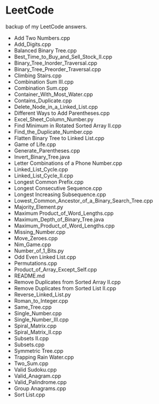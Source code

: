 # LeetCode
backup of my LeetCode answers.

- Add Two Numbers.cpp
- Add_Digits.cpp
- Balanced Binary Tree.cpp
- Best_Time_to_Buy_and_Sell_Stock_II.cpp
- Binary_Tree_Inorder_Traversal.cpp
- Binary_Tree_Preorder_Traversal.cpp
- Climbing Stairs.cpp
- Combination Sum III.cpp
- Combination Sum.cpp
- Container_With_Most_Water.cpp
- Contains_Duplicate.cpp
- Delete_Node_in_a_Linked_List.cpp
- Different Ways to Add Parentheses.cpp
- Excel_Sheet_Column_Number.py
- Find Minimum in Rotated Sorted Array II.cpp
- Find_the_Duplicate_Number.cpp
- Flatten Binary Tree to Linked List.cpp
- Game of Life.cpp
- Generate_Parentheses.cpp
- Invert_Binary_Tree.java
- Letter Combinations of a Phone Number.cpp
- Linked_List_Cycle.cpp
- Linked_List_Cycle_II.cpp
- Longest Common Prefix.cpp
- Longest Consecutive Sequence.cpp
- Longest Increasing Subsequence.cpp
- Lowest_Common_Ancestor_of_a_Binary_Search_Tree.cpp
- Majority_Element.py
- Maximum Product_of_Word_Lengths.cpp
- Maximum_Depth_of_Binary_Tree.java
- Maximum_Product_of_Word_Lengths.cpp
- Missing_Number.cpp
- Move_Zeroes.cpp
- Nim_Game.cpp
- Number_of_1_Bits.py
- Odd Even Linked List.cpp
- Permutations.cpp
- Product_of_Array_Except_Self.cpp
- README.md
- Remove Duplicates from Sorted Array II.cpp
- Remove Duplicates from Sorted List II.cpp
- Reverse_Linked_List.py
- Roman_to_Integer.cpp
- Same_Tree.cpp
- Single_Number.cpp
- Single_Number_III.cpp
- Spiral_Matrix.cpp
- Spiral_Matrix_II.cpp
- Subsets II.cpp
- Subsets.cpp
- Symmetric Tree.cpp
- Trapping Rain Water.cpp
- Two_Sum.cpp
- Valid Sudoku.cpp
- Valid_Anagram.cpp
- Valid_Palindrome.cpp
- Group Anagrams.cpp
- Sort List.cpp
